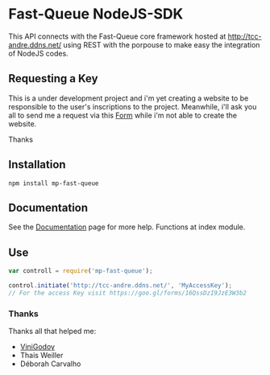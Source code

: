 # Fast-Queue NodeJS-SDK #

This API connects with the Fast-Queue core framework hosted at http://tcc-andre.ddns.net/ using REST with the porpouse to make easy the integration of NodeJS codes.

## Requesting a Key ##
This is a under development project and i'm yet creating a website to be responsible to the user's inscriptions to the project. Meanwhile, i'll ask you all to send me a request via this [Form](https://goo.gl/forms/16QssDzI9JzE3W3b2) while i'm not able to create the website.

Thanks

## Installation ##

```
npm install mp-fast-queue
```

## Documentation ##

See the [Documentation](https://fast-queue.github.io/NodeJS-SDK/) page for more help. 
Functions at index module.

## Use ## 
```javascript
var controll = require('mp-fast-queue');

control.initiate('http://tcc-andre.ddns.net/', 'MyAccessKey');
// For the access Key visit https://goo.gl/forms/16QssDzI9JzE3W3b2
```

### Thanks ###

Thanks all that helped me:
* [ViniGodoy](https://github.com/vinigodoy)
* Thais Weiller
* Déborah Carvalho
